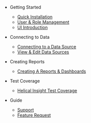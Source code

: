 - Getting Started
  - [Quick Installation](quickstart.md)
  - [User & Role Management](user-role-management.md)
  - [UI Introduction](ui-introduction.md)
 
- Connecting to Data
  - [Connecting to a Data Source](connecting-to-datasource.md)
  - [View & Edit Data Sources](view-edit-datasources.md)

- Creating Reports
  - [Creating A Reports & Dashboards](create-efw-report.md)

- Test Coverage
  - [Helical Insight Test Coverage](test-coverage.md)
  
- Guide
  - [Support](support.md)
  - [Feature Request](roadmap.md)

